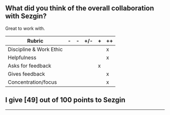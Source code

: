 ## What did you think of the overall collaboration with Sezgin?
Great to work with.



| Rubric                 | - | - | +/- |  +  | ++  |
|------------------------|-----|-----|-----|-----|-----|
| Discipline & Work Ethic |     |     |     |     |  x   |
| Helpfulness            |     |     |     |     |  x   |
| Asks for feedback       |     |     |     |  x   |     |
| Gives feedback          |     |     |     |     |  x   |
| Concentration/focus     |     |     |     |     |  x   |

## I give [49] out of 100 points to Sezgin

----------------------------------------------------------------------------------
